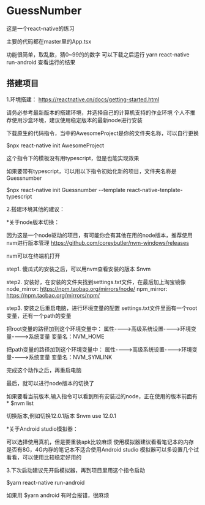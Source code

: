 # GuessNumber

这是一个react-native的练习

主要的代码都在master里的App.tsx

功能很简单，取乱数，猜0~99的的数字 可以下载之后运行 yarn react-native run-android 查看运行的结果

## 搭建项目

1.环境搭建：
https://reactnative.cn/docs/getting-started.html

请务必参考最新版本的搭建环境，并选择自己的计算机支持的作业环境
个人不推荐使用沙盒环境，建议使用稳定版本的最新node进行安装

下载原生的代码指令，当中的AwesomeProject是你的文件夹名称，可以自行更换

$npx react-native init AwesomeProject 

这个指令下的模板没有用typescript，但是也能实现效果

如果要带有typescript，可以用以下指令初始化新的项目，文件夹名称是Guessnumber

$npx react-native init Guessnumber --template react-native-tenplate-typescript


2.搭建环境其他的建议：

*关于node版本切换：

因为这是一个node驱动的项目，有可能你会有其他在用的node版本，推荐使用nvm进行版本管理
https://github.com/coreybutler/nvm-windows/releases

nvm可以在终端机打开

step1.
傻瓜式的安装之后，可以用nvm查看安装的版本
$nvm 

step2.
安装好，在安装的文件夹找到settings.txt文件，在最后加上淘宝镜像
node_mirror: https://npm.taobao.org/mirrors/node/
npm_mirror: https://npm.taobao.org/mirrors/npm/

step3.
安装之后重启电脑，进行环境变量的配置
settings.txt文件里面有一个root变量，还有一个path的变量

把root变量的路径加到这个环境变量中：
属性---->高级系统设置---->环境变量---->系统变量 
变量名：NVM_HOME

把path变量的路径加到这个环境变量中：
属性---->高级系统设置---->环境变量---->系统变量
变量名：NVM_SYMLINK

完成这个动作之后，再重启电脑

最后，就可以进行node版本的切换了

如果要看当前版本,输入指令可以看到所有安装过的node，正在使用的版本前面有* 
$nvm list

切换版本,例如切换12.0.1版本
$nvm use 12.0.1

*关于Android studio模拟器：

可以选择使用真机，但是要重装apk比较麻烦
使用模拟器建议看看笔记本的内存是否有8G，4G内存的笔记本不适合使用Android studio
模拟器可以多设置几个试看看，可以使用比较稳定好用的


3.下次启动建议先开启模拟器，再到项目里用这个指令启动

$yarn react-native run-android

如果用
$yarn android 有时会报错，很麻烦



